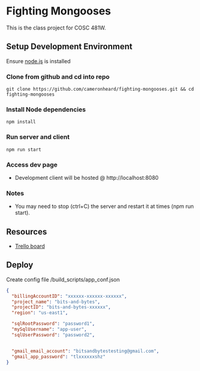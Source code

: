 # Fighting Mongooses

This is the class project for COSC 481W.


## Setup Development Environment

Ensure [node.js](https://nodejs.org/en/) is installed

### Clone from github and cd into repo
```
git clone https://github.com/cameronheard/fighting-mongooses.git && cd fighting-mongooses
```
### Install Node dependencies
```
npm install
```

### Run server and client
```
npm run start
```

### Access dev page
- Development client will be hosted @ http://localhost:8080

### Notes
- You may need to stop (ctrl+C) the server and restart it at times (npm run start).

## Resources
  - [Trello board](https://trello.com/b/ljpEvrvB/fightingmongooses-bitsandbytes)


## Deploy

Create config file /build_scripts/app_conf.json
``` json
{
  "billingAccountID": "xxxxxx-xxxxxx-xxxxxx",
  "project_name": "bits-and-bytes",
  "projectID": "bits-and-bytes-xxxxxx",
  "region": "us-east1",

  "sqlRootPassword": "password1",
  "mySqlUsername": "app-user",
  "sqlUserPassword": "password2",


  "gmail_email_account": "bitsandbytestesting@gmail.com",
  "gmail_app_password": "tlxxxxxxshz"
}
```




